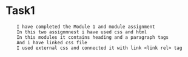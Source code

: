 # Task1 
        I have completed the Module 1 and module assignment 
        In this two assignmnest i have used css and html 
        In this modules it contains heading and a paragraph tags
        And i have linked css file
        I used external css and connected it with link <link rel> tag
